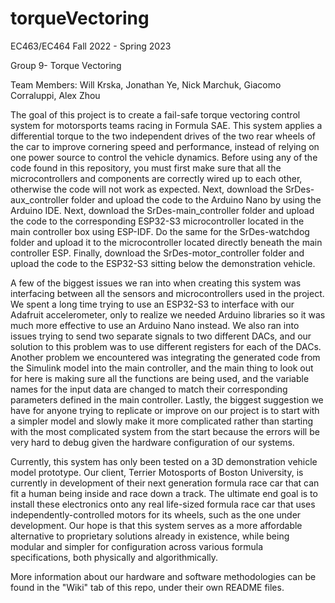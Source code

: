 # torqueVectoring

EC463/EC464 Fall 2022 - Spring 2023

Group 9- Torque Vectoring

Team Members: Will Krska, Jonathan Ye, Nick Marchuk, Giacomo Corraluppi, Alex Zhou

The goal of this project is to create a fail-safe torque vectoring control system for motorsports teams racing in Formula SAE. This system applies a differential torque to the two independent drives of the two rear wheels of the car to improve cornering speed and performance, instead of relying on one power source to control the vehicle dynamics. Before using any of the code found in this repository, you must first make sure that all the microcontrollers and components are correctly wired up to each other, otherwise the code will not work as expected. Next, download the SrDes-aux_controller folder and upload the code to the Arduino Nano by using the Arduino IDE. Next, download the SrDes-main_controller folder and upload the code to the corresponding ESP32-S3 microcontroller located in the main controller box using ESP-IDF. Do the same for the SrDes-watchdog folder and upload it to the microcontroller located directly beneath the main controller ESP. Finally, download the SrDes-motor_controller folder and upload the code to the ESP32-S3 sitting below the demonstration vehicle. 

A few of the biggest issues we ran into when creating this system was interfacing between all the sensors and microcontrollers used in the project. We spent a long time trying to use an ESP32-S3 to interface with our Adafruit accelerometer, only to realize we needed Arduino libraries so it was much more effective to use an Arduino Nano instead. We also ran into issues trying to send two separate signals to two different DACs, and our solution to this problem was to use different registers for each of the DACs. Another problem we encountered was integrating the generated code from the Simulink model into the main controller, and the main thing to look out for here is making sure all the functions are being used, and the variable names for the input data are changed to match their corresponding parameters defined in the main controller. Lastly, the biggest suggestion we have for anyone trying to replicate or improve on our project is to start with a simpler model and slowly make it more complicated rather than starting with the most complicated system from the start because the errors will be very hard to debug given the hardware configuration of our systems. 

Currently, this system has only been tested on a 3D demonstration vehicle model prototype. Our client, Terrier Motosports of Boston University, is currently in development of their next generation formula race car that can fit a human being inside and race down a track. The ultimate end goal is to install these electronics onto any real life-sized formula race car that uses independently-controlled motors for its wheels, such as the one under development. Our hope is that this system serves as a more affordable alternative to proprietary solutions already in existence, while being modular and simpler for configuration across various formula specifications, both physically and algorithmically.

More information about our hardware and software methodologies can be found in the "Wiki" tab of this repo, under their own README files. 

